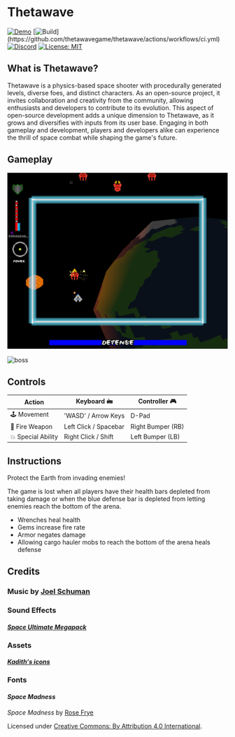 # Thetawave
[![Demo](https://img.shields.io/badge/Demo-Play%20Now%21-blue)](https://thetawave.metalmancy.tech)
[![Build](https://github.com/thetawavegame/thetawave/actions/workflows/ci.yml/badge.svg?)](https://github.com/thetawavegame/thetawave/actions/workflows/ci.yml)
[![Discord](https://img.shields.io/badge/chat-on%20discord-green.svg?logo=discord&logoColor=fff&labelColor=1e1c24&color=8d5b3f)](https://discord.gg/4smxjcheE5)
[![License: MIT](https://img.shields.io/badge/License-MIT-yellow.svg)](https://opensource.org/licenses/MIT)

## What is Thetawave?

Thetawave is a physics-based space shooter with procedurally generated levels, diverse foes, and distinct characters. As an open-source project, it invites collaboration and creativity from the community, allowing enthusiasts and developers to contribute to its evolution. This aspect of open-source development adds a unique dimension to Thetawave, as it grows and diversifies with inputs from its user base. Engaging in both gameplay and development, players and developers alike can experience the thrill of space combat while shaping the game's future.

## Gameplay

![formation_spawn](assets/images/formation_spawn.gif)

![boss](assets/images/boss.gif)

## Controls

| Action            | Keyboard 🖮            | Controller 🎮      |
| ----------------- | --------------------- | ----------------- |
| 🕹️ Movement        | 'WASD' / Arrow Keys   | D-Pad             |
| 🔫 Fire Weapon     | Left Click / Spacebar | Right Bumper (RB) |
| 💥 Special Ability | Right Click / Shift   | Left Bumper (LB)  |

## Instructions

Protect the Earth from invading enemies!

The game is lost when all players have their health bars depleted from taking damage or when the blue defense bar is depleted from letting enemies reach the bottom of the arena.

- Wrenches heal health
- Gems increase fire rate
- Armor negates damage
- Allowing cargo hauler mobs to reach the bottom of the arena heals defense

## Credits

### Music by [Joel Schuman](https://joelhasa.site/)

### Sound Effects

#### [*Space Ultimate Megapack*](https://gamesupply.itch.io/ultimate-space-game-mega-asset-package)

### Assets

#### [*Kadith's icons*](https://kadith.itch.io/kadiths-free-icons)

### Fonts

#### *Space Madness*

*Space Madness* by [Rose Frye](https://modernmodron.itch.io/)

Licensed under [Creative Commons: By Attribution 4.0 International](http://creativecommons.org/licenses/by/4.0/).
